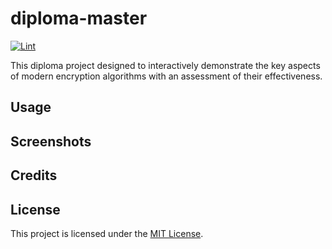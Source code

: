 # diploma-master

[![Lint](https://github.com/andinoriel/diploma-master/actions/workflows/lint.yml/badge.svg)](https://github.com/andinoriel/diploma-master/actions/workflows/lint.yml)

This diploma project designed to interactively demonstrate the key aspects of modern encryption algorithms with an assessment of their effectiveness.

## Usage

## Screenshots

## Credits

## License

This project is licensed under the [MIT License](LICENSE).
